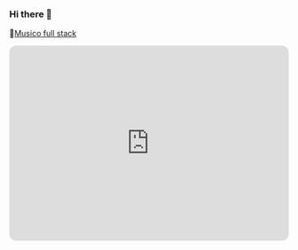 ### Hi there 👋

🎸[Musico full stack](https://open.spotify.com/intl-pt/artist/2zl2w6YUxRB6V0JkTzywcf)

<iframe style="border-radius:12px" src="https://open.spotify.com/embed/artist/2zl2w6YUxRB6V0JkTzywcf?utm_source=generator&theme=0" width="100%" height="352" frameBorder="0" allowfullscreen="" allow="autoplay; clipboard-write; encrypted-media; fullscreen; picture-in-picture" loading="lazy"></iframe>
